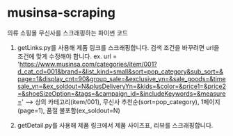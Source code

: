 # musinsa-scraping
의류 쇼핑몰 무신사를 스크래핑하는 파이썬 코드

1. getLinks.py를 사용해 제품 링크를 스크래핑합니다.
   검색 조건을 바꾸려면 url을 조건에 맞게 수정해야 합니다.
   ex. url = 'https://www.musinsa.com/categories/item/001?d_cat_cd=001&brand=&list_kind=small&sort=pop_category&sub_sort=&page=1&display_cnt=90&group_sale=&exclusive_yn=&sale_goods=&timesale_yn=&ex_soldout=N&plusDeliveryYn=&kids=&color=&price1=&price2=&shoeSizeOption=&tags=&campaign_id=&includeKeywords=&measure='
   --> 상의 카테고리(item/001), 무신사 추천순(sort=pop_category), 1페이지(page=1), 품절 불포함(ex_soldout=N)

3. getDetail.py를 사용해 제품 링크에서 제품 사이즈표, 리뷰를 스크래핑합니다.

